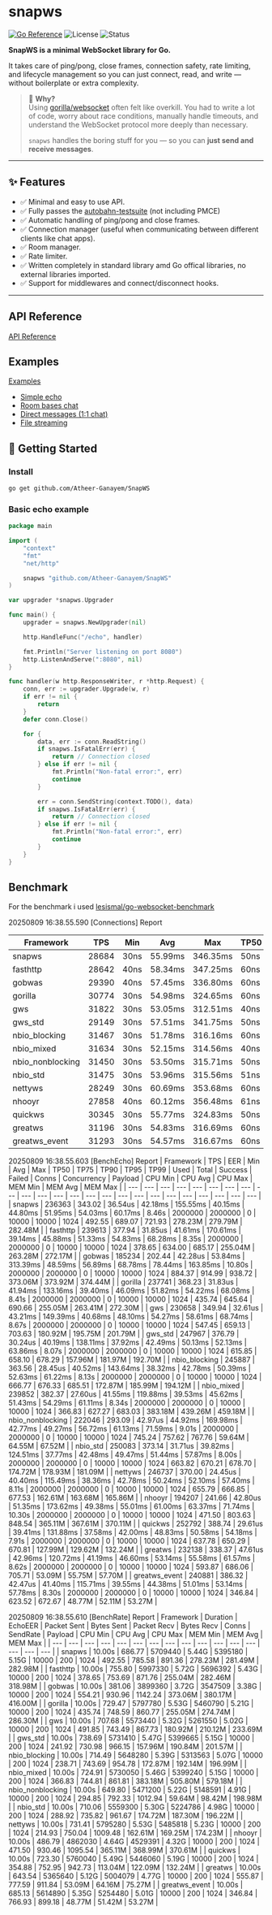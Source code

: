 # snapws

[![Go Reference](https://pkg.go.dev/badge/github.com/Atheer-Ganayem/SnapWS.svg)](https://pkg.go.dev/github.com/Atheer-Ganayem/SnapWS)
![License](https://img.shields.io/github/license/Atheer-Ganayem/SnapWS)
![Status](https://img.shields.io/badge/status-in%20development-yellow)

**SnapWS is a minimal WebSocket library for Go.**

It takes care of ping/pong, close frames, connection safety, rate limiting, and lifecycle management so you can just connect, read, and write — without boilerplate or extra complexity.

> 🧠 **Why?**  
> Using [gorilla/websocket](https://github.com/gorilla/websocket) often felt like overkill. You had to write a lot of code, worry about race conditions, manually handle timeouts, and understand the WebSocket protocol more deeply than necessary.
>
> `snapws` handles the boring stuff for you — so you can **just send and receive messages**.

---

## ✨ Features

- ✅ Minimal and easy to use API.
- ✅ Fully passes the [autobahn-testsuite](https://github.com/crossbario/autobahn-testsuite) (not including PMCE)
- ✅ Automatic handling of ping/pong and close frames.
- ✅ Connection manager (useful when communicating between different clients like chat apps).
- ✅ Room manager.
- ✅ Rate limiter.
- ✅ Written completely in standard library amd Go offical libraries, no external libraries imported.
- ✅ Support for middlewares and connect/disconnect hooks.

---

## API Reference

[API Reference](https://pkg.go.dev/github.com/Atheer-Ganayem/SnapWS)

## Examples

[Examples]("./cmd/examples")

- [Simple echo](./cmd/examples/echo/main.go)
- [Room bases chat](./cmd/examples/room-chat/main.go)
- [Direct messages (1:1 chat)](./cmd/examples/direct-messages/main.go)
- [File streaming](./cmd/examples/file-streaming/main.go)

## 🚀 Getting Started

### Install

```bash
go get github.com/Atheer-Ganayem/SnapWS
```

### Basic echo example

```go
package main

import (
	"context"
	"fmt"
	"net/http"

	snapws "github.com/Atheer-Ganayem/SnapWS"
)

var upgrader *snapws.Upgrader

func main() {
	upgrader = snapws.NewUpgrader(nil)

	http.HandleFunc("/echo", handler)

	fmt.Println("Server listening on port 8080")
	http.ListenAndServe(":8080", nil)
}

func handler(w http.ResponseWriter, r *http.Request) {
	conn, err := upgrader.Upgrade(w, r)
	if err != nil {
		return
	}
	defer conn.Close()

	for {
		data, err := conn.ReadString()
		if snapws.IsFatalErr(err) {
			return // Connection closed
		} else if err != nil {
			fmt.Println("Non-fatal error:", err)
			continue
		}

		err = conn.SendString(context.TODO(), data)
		if snapws.IsFatalErr(err) {
			return // Connection closed
		} else if err != nil {
			fmt.Println("Non-fatal error:", err)
			continue
		}
	}
}
```

## Benchmark

For the benchmark i used [lesismal/go-websocket-benchmark](https://github.com/lesismal/go-websocket-benchmark)

20250809 16:38.55.590 [Connections] Report

| Framework        | TPS   | Min  | Avg     | Max      | TP50 | TP75  | TP90     | TP95     | TP99     | Used     | Total | Success | Failed | Concurrency |
| ---------------- | ----- | ---- | ------- | -------- | ---- | ----- | -------- | -------- | -------- | -------- | ----- | ------- | ------ | ----------- |
| snapws           | 28684 | 30ns | 55.99ms | 346.35ms | 50ns | 70ns  | 275.47ms | 298.87ms | 336.63ms | 348.62ms | 10000 | 10000   | 0      | 2000        |
| fasthttp         | 28642 | 40ns | 58.34ms | 347.25ms | 60ns | 101ns | 290.28ms | 306.14ms | 329.82ms | 349.14ms | 10000 | 10000   | 0      | 2000        |
| gobwas           | 29390 | 40ns | 57.45ms | 336.80ms | 60ns | 90ns  | 291.22ms | 305.66ms | 329.38ms | 340.25ms | 10000 | 10000   | 0      | 2000        |
| gorilla          | 30774 | 30ns | 54.98ms | 324.65ms | 60ns | 71ns  | 270.29ms | 289.05ms | 318.33ms | 324.94ms | 10000 | 10000   | 0      | 2000        |
| gws              | 31822 | 30ns | 53.05ms | 312.51ms | 40ns | 60ns  | 263.19ms | 280.10ms | 307.31ms | 314.25ms | 10000 | 10000   | 0      | 2000        |
| gws_std          | 29149 | 30ns | 57.51ms | 341.75ms | 50ns | 70ns  | 282.57ms | 302.46ms | 333.35ms | 343.06ms | 10000 | 10000   | 0      | 2000        |
| nbio_blocking    | 31467 | 30ns | 51.78ms | 316.16ms | 60ns | 90ns  | 256.40ms | 273.12ms | 297.19ms | 317.79ms | 10000 | 10000   | 0      | 2000        |
| nbio_mixed       | 31634 | 30ns | 52.15ms | 314.56ms | 40ns | 60ns  | 254.83ms | 276.40ms | 309.25ms | 316.11ms | 10000 | 10000   | 0      | 2000        |
| nbio_nonblocking | 31450 | 30ns | 53.50ms | 315.71ms | 50ns | 70ns  | 265.12ms | 291.28ms | 311.19ms | 317.96ms | 10000 | 10000   | 0      | 2000        |
| nbio_std         | 31475 | 30ns | 53.96ms | 315.56ms | 51ns | 70ns  | 268.46ms | 291.03ms | 309.30ms | 317.71ms | 10000 | 10000   | 0      | 2000        |
| nettyws          | 28249 | 30ns | 60.69ms | 353.68ms | 60ns | 71ns  | 298.53ms | 320.95ms | 343.66ms | 353.99ms | 10000 | 10000   | 0      | 2000        |
| nhooyr           | 27858 | 40ns | 60.12ms | 356.48ms | 61ns | 150ns | 296.83ms | 314.80ms | 342.78ms | 358.95ms | 10000 | 10000   | 0      | 2000        |
| quickws          | 30345 | 30ns | 55.77ms | 324.83ms | 50ns | 70ns  | 274.96ms | 291.11ms | 319.53ms | 329.54ms | 10000 | 10000   | 0      | 2000        |
| greatws          | 31196 | 30ns | 54.83ms | 316.69ms | 60ns | 80ns  | 271.19ms | 287.38ms | 309.14ms | 320.55ms | 10000 | 10000   | 0      | 2000        |
| greatws_event    | 31293 | 30ns | 54.57ms | 316.67ms | 60ns | 100ns | 269.73ms | 285.75ms | 308.87ms | 319.56ms | 10000 | 10000   | 0      | 2000        |

20250809 16:38.55.603 [BenchEcho] Report
| Framework | TPS | EER | Min | Avg | Max | TP50 | TP75 | TP90 | TP95 | TP99 | Used | Total | Success | Failed | Conns | Concurrency | Payload | CPU Min | CPU Avg | CPU Max | MEM Min | MEM Avg | MEM Max |
| --- | --- | --- | --- | --- | --- | --- | --- | --- | --- | --- | --- | --- | --- | --- | --- | --- | --- | --- | --- | --- | --- | --- | --- |
| snapws | 236363 | 343.02 | 36.54us | 42.18ms | 155.55ms | 40.15ms | 44.80ms | 51.95ms | 54.03ms | 60.17ms | 8.46s | 2000000 | 2000000 | 0 | 10000 | 10000 | 1024 | 492.55 | 689.07 | 721.93 | 278.23M | 279.79M | 282.48M |
| fasthttp | 239613 | 377.94 | 31.85us | 41.61ms | 170.61ms | 39.14ms | 45.88ms | 51.33ms | 54.83ms | 68.28ms | 8.35s | 2000000 | 2000000 | 0 | 10000 | 10000 | 1024 | 378.65 | 634.00 | 685.17 | 255.04M | 263.28M | 272.17M |
| gobwas | 185234 | 202.44 | 42.28us | 53.84ms | 313.39ms | 48.59ms | 56.89ms | 68.78ms | 78.44ms | 163.85ms | 10.80s | 2000000 | 2000000 | 0 | 10000 | 10000 | 1024 | 884.37 | 914.99 | 938.72 | 373.06M | 373.92M | 374.44M |
| gorilla | 237741 | 368.23 | 31.83us | 41.94ms | 133.16ms | 39.40ms | 46.09ms | 51.82ms | 54.22ms | 68.08ms | 8.41s | 2000000 | 2000000 | 0 | 10000 | 10000 | 1024 | 435.74 | 645.64 | 690.66 | 255.05M | 263.41M | 272.30M |
| gws | 230658 | 349.94 | 32.61us | 43.21ms | 149.39ms | 40.68ms | 48.10ms | 54.27ms | 58.61ms | 68.74ms | 8.67s | 2000000 | 2000000 | 0 | 10000 | 10000 | 1024 | 547.45 | 659.13 | 703.63 | 180.92M | 195.75M | 201.79M |
| gws_std | 247967 | 376.79 | 30.24us | 40.19ms | 138.11ms | 37.92ms | 42.49ms | 50.13ms | 52.13ms | 63.86ms | 8.07s | 2000000 | 2000000 | 0 | 10000 | 10000 | 1024 | 615.85 | 658.10 | 678.29 | 157.96M | 181.97M | 192.70M |
| nbio_blocking | 245887 | 363.56 | 28.45us | 40.52ms | 143.64ms | 38.32ms | 42.78ms | 50.39ms | 52.63ms | 61.22ms | 8.13s | 2000000 | 2000000 | 0 | 10000 | 10000 | 1024 | 666.77 | 676.33 | 685.51 | 172.87M | 185.99M | 194.12M |
| nbio_mixed | 239852 | 382.37 | 27.60us | 41.55ms | 119.88ms | 39.53ms | 45.62ms | 51.43ms | 54.29ms | 61.11ms | 8.34s | 2000000 | 2000000 | 0 | 10000 | 10000 | 1024 | 366.83 | 627.27 | 683.03 | 383.18M | 439.26M | 459.18M |
| nbio_nonblocking | 222046 | 293.09 | 42.97us | 44.92ms | 169.98ms | 42.77ms | 49.27ms | 56.72ms | 61.13ms | 71.59ms | 9.01s | 2000000 | 2000000 | 0 | 10000 | 10000 | 1024 | 745.24 | 757.62 | 767.76 | 59.64M | 64.55M | 67.52M |
| nbio_std | 250083 | 373.14 | 31.71us | 39.82ms | 124.51ms | 37.77ms | 42.48ms | 49.47ms | 51.44ms | 57.87ms | 8.00s | 2000000 | 2000000 | 0 | 10000 | 10000 | 1024 | 663.82 | 670.21 | 678.70 | 174.72M | 178.93M | 181.09M |
| nettyws | 246737 | 370.00 | 24.45us | 40.40ms | 115.49ms | 38.36ms | 42.78ms | 50.24ms | 52.10ms | 57.40ms | 8.11s | 2000000 | 2000000 | 0 | 10000 | 10000 | 1024 | 655.79 | 666.85 | 677.53 | 162.61M | 163.68M | 165.86M |
| nhooyr | 194207 | 241.66 | 42.80us | 51.35ms | 173.62ms | 49.38ms | 55.01ms | 61.00ms | 63.37ms | 71.74ms | 10.30s | 2000000 | 2000000 | 0 | 10000 | 10000 | 1024 | 471.50 | 803.63 | 848.54 | 365.11M | 367.61M | 370.11M |
| quickws | 252792 | 388.74 | 29.61us | 39.41ms | 131.88ms | 37.58ms | 42.00ms | 48.83ms | 50.58ms | 54.18ms | 7.91s | 2000000 | 2000000 | 0 | 10000 | 10000 | 1024 | 637.78 | 650.29 | 670.81 | 127.99M | 129.62M | 132.24M |
| greatws | 232138 | 338.37 | 47.61us | 42.96ms | 120.72ms | 41.19ms | 46.60ms | 53.14ms | 55.58ms | 61.57ms | 8.62s | 2000000 | 2000000 | 0 | 10000 | 10000 | 1024 | 593.87 | 686.06 | 705.71 | 53.09M | 55.75M | 57.70M |
| greatws_event | 240881 | 386.32 | 42.47us | 41.40ms | 115.71ms | 39.55ms | 44.38ms | 51.01ms | 53.14ms | 57.78ms | 8.30s | 2000000 | 2000000 | 0 | 10000 | 10000 | 1024 | 346.84 | 623.52 | 672.67 | 48.77M | 52.11M | 53.27M |

20250809 16:38.55.610 [BenchRate] Report
| Framework | Duration | EchoEER | Packet Sent | Bytes Sent | Packet Recv | Bytes Recv | Conns | SendRate | Payload | CPU Min | CPU Avg | CPU Max | MEM Min | MEM Avg | MEM Max |
| --- | --- | --- | --- | --- | --- | --- | --- | --- | --- | --- | --- | --- | --- | --- | --- |
| snapws | 10.00s | 686.77 | 5709440 | 5.44G | 5395180 | 5.15G | 10000 | 200 | 1024 | 492.55 | 785.58 | 891.36 | 278.23M | 281.49M | 282.98M |
| fasthttp | 10.00s | 755.80 | 5997330 | 5.72G | 5696392 | 5.43G | 10000 | 200 | 1024 | 378.65 | 753.69 | 871.76 | 255.04M | 282.46M | 318.98M |
| gobwas | 10.00s | 381.06 | 3899360 | 3.72G | 3547509 | 3.38G | 10000 | 200 | 1024 | 554.21 | 930.96 | 1142.24 | 373.06M | 380.17M | 416.00M |
| gorilla | 10.00s | 729.47 | 5797780 | 5.53G | 5460790 | 5.21G | 10000 | 200 | 1024 | 435.74 | 748.59 | 860.77 | 255.05M | 274.74M | 286.30M |
| gws | 10.00s | 707.68 | 5573440 | 5.32G | 5261550 | 5.02G | 10000 | 200 | 1024 | 491.85 | 743.49 | 867.73 | 180.92M | 210.12M | 233.69M |
| gws_std | 10.00s | 738.69 | 5731410 | 5.47G | 5399665 | 5.15G | 10000 | 200 | 1024 | 241.92 | 730.98 | 966.15 | 157.96M | 190.84M | 201.57M |
| nbio_blocking | 10.00s | 714.49 | 5648280 | 5.39G | 5313563 | 5.07G | 10000 | 200 | 1024 | 238.71 | 743.69 | 954.78 | 172.87M | 192.14M | 196.99M |
| nbio_mixed | 10.00s | 724.91 | 5730050 | 5.46G | 5399240 | 5.15G | 10000 | 200 | 1024 | 366.83 | 744.81 | 861.81 | 383.18M | 505.80M | 579.18M |
| nbio_nonblocking | 10.00s | 649.80 | 5471200 | 5.22G | 5148591 | 4.91G | 10000 | 200 | 1024 | 294.85 | 792.33 | 1012.94 | 59.64M | 98.42M | 198.98M |
| nbio_std | 10.00s | 710.06 | 5559300 | 5.30G | 5224786 | 4.98G | 10000 | 200 | 1024 | 288.92 | 735.82 | 961.67 | 174.72M | 187.30M | 196.22M |
| nettyws | 10.00s | 731.41 | 5795280 | 5.53G | 5485818 | 5.23G | 10000 | 200 | 1024 | 214.93 | 750.04 | 1009.48 | 162.61M | 169.25M | 174.23M |
| nhooyr | 10.00s | 486.79 | 4862030 | 4.64G | 4529391 | 4.32G | 10000 | 200 | 1024 | 471.50 | 930.46 | 1095.54 | 365.11M | 368.99M | 370.61M |
| quickws | 10.00s | 723.30 | 5760040 | 5.49G | 5446060 | 5.19G | 10000 | 200 | 1024 | 354.88 | 752.95 | 942.73 | 113.04M | 122.09M | 132.24M |
| greatws | 10.00s | 643.54 | 5365640 | 5.12G | 5004079 | 4.77G | 10000 | 200 | 1024 | 555.87 | 777.59 | 911.84 | 53.09M | 64.16M | 75.27M |
| greatws_event | 10.00s | 685.13 | 5614890 | 5.35G | 5254480 | 5.01G | 10000 | 200 | 1024 | 346.84 | 766.93 | 899.18 | 48.77M | 51.42M | 53.27M |
